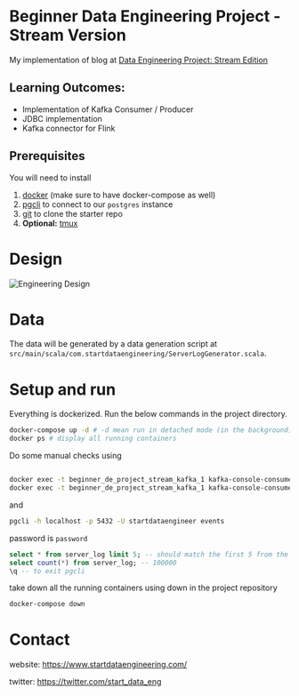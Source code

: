 # Beginner Data Engineering Project - Stream Version

My implementation of blog at [Data Engineering Project: Stream Edition](https://www.startdataengineering.com/post/data-engineering-project-for-beginners-stream-edition/)

## Learning Outcomes:

- Implementation of Kafka Consumer / Producer
- JDBC implementation
- Kafka connector for Flink

## Prerequisites

You will need to install

1. [docker](https://docs.docker.com/get-docker/) (make sure to have docker-compose as well)
2. [pgcli](https://github.com/dbcli/pgcli) to connect to our `postgres` instance
3. [git](https://git-scm.com/book/en/v2/Getting-Started-Installing-Git) to clone the starter repo
4. **Optional:** [tmux](https://github.com/tmux/tmux/wiki)

# Design

![Engineering Design](assets/images/system_design.png)

# Data

The data will be generated by a data generation script at `src/main/scala/com.startdataengineering/ServerLogGenerator.scala`.

# Setup and run

Everything is dockerized. Run the below commands in the project directory.

```bash
docker-compose up -d # -d mean run in detached mode (in the background)
docker ps # display all running containers
```

Do some manual checks using

```bash

docker exec -t beginner_de_project_stream_kafka_1 kafka-console-consumer.sh --bootstrap-server :9092  --topic server-logs --from-beginning --max-messages 10 # used to check the first 10 messages in the server-logs  topic
docker exec -t beginner_de_project_stream_kafka_1 kafka-console-consumer.sh --bootstrap-server :9092  --topic alerts --from-beginning --max-messages 10 # used to check the first 10 messages in the alerts topic
```

and

```bash
pgcli -h localhost -p 5432 -U startdataengineer events
```
password is `password`

```sql
select * from server_log limit 5; -- should match the first 5 from the server-logs topic
select count(*) from server_log; -- 100000
\q -- to exit pgcli
```

take down all the running containers using down in the project repository

```bash
docker-compose down
```

# Contact

website: https://www.startdataengineering.com/

twitter: https://twitter.com/start_data_eng
